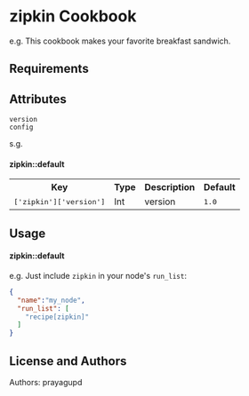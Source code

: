 zipkin Cookbook
===============

e.g.
This cookbook makes your favorite breakfast sandwich.

Requirements
------------

Attributes
----------
```
version
config
```

s.g.
#### zipkin::default
<table>
  <tr>
    <th>Key</th>
    <th>Type</th>
    <th>Description</th>
    <th>Default</th>
  </tr>
  <tr>
    <td><tt>['zipkin']['version']</tt></td>
    <td>Int</td>
    <td>version</td>
    <td><tt>1.0</tt></td>
  </tr>
</table>

Usage
-----
#### zipkin::default

e.g.
Just include `zipkin` in your node's `run_list`:

```json
{
  "name":"my_node",
  "run_list": [
    "recipe[zipkin]"
  ]
}
```


License and Authors
-------------------
Authors: prayagupd

